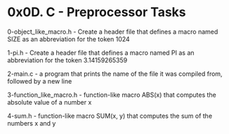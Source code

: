 # 0x0D. C - Preprocessor Tasks

0-object_like_macro.h - Create a header file that defines a macro named SIZE as an abbreviation for the token 1024

1-pi.h - Create a header file that defines a macro named PI as an abbreviation for the token 3.14159265359

2-main.c - a program that prints the name of the file it was compiled from, followed by a new line

3-function_like_macro.h - function-like macro ABS(x) that computes the absolute value of a number x

4-sum.h - function-like macro SUM(x, y) that computes the sum of the numbers x and y

